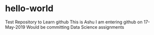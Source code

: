 # hello-world
Test Repository to Learn github
This is Ashu
I am entering github on 17-May-2019
Would be committing Data Science assignments
